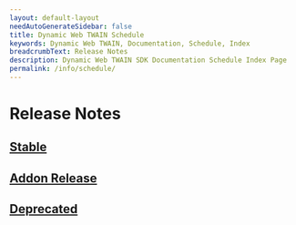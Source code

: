 ```yaml
---
layout: default-layout
needAutoGenerateSidebar: false
title: Dynamic Web TWAIN Schedule
keywords: Dynamic Web TWAIN, Documentation, Schedule, Index
breadcrumbText: Release Notes
description: Dynamic Web TWAIN SDK Documentation Schedule Index Page
permalink: /info/schedule/
---
```


# Release Notes

## [Stable]({{site.info}}schedule/stable.html)

<!--## [Beta]({{site.info}}schedule/beta.html)

## [Developing]({{site.info}}schedule/developing.html)

## [Proposed]({{site.info}}schedule/proposed.html)

## [To consider]({{site.info}}schedule/ideas.html) -->

## [Addon Release]({{site.info}}schedule/addon.html)

## [Deprecated]({{site.info}}schedule/deprecated.html)
<!--

## [Known Bugs]({{site.info}}schedule/bugs.html)

-->
